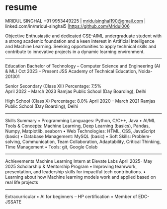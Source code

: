 # resume

MRIDUL SINGHAL
+91 9953449225 | mridulsinghal190@gmail.com | linked.com/in/mridul-singhal5 |https://github.com/Mridul006

Objective
Enthusiastic and dedicated CSE-AIML undergraduate student with a strong academic foundation and a keen interest in Artificial Intelligence and Machine Learning. Seeking opportunities to apply technical skills and contribute to innovative projects in a dynamic learning environment.
________________________________________
Education
Bachelor of Technology – Computer Science and Engineering (AI & ML)
Oct 2023 – Present
JSS Academy of Technical Education, Noida-201301

Senior Secondary (Class XII)                                                                                                                                                   Percentage: 7.5%                                                                           
April 2022 – March 2023
Ramjas Public School (Day Boarding), Delhi
                                                                     
High School (Class X)                                                                                                                                                                  Percentage: 8.0%
April 2020 – March 2021
Ramjas Public School (Day Boarding), Delhi
________________________________________
Skills Summary
•	Programming Languages: Python, C/C++, Java 
•	AI/ML Tools & Concepts: Machine Learning, Deep Learning (basics), Pandas, Numpy, Matplotlib, seaborn
•	Web Technologies: HTML, CSS, JavaScript (basic)
•	Database Management: MySQL (basic)
•	Soft Skills: Problem-solving, Communication, Team Collaboration, Adaptability, Critical Thinking, Time Management
•	Tools: git, Google Colab
________________________________________
Achievements
Machine Learning Intern at Elevate Labs                                                                April 2025- May 2025
Scholarship & Mentorship Program
•	Improving teamwork, presentation, and leadership skills for impactful tech contributions.
•	Learning about how Machine learning models work and applied based on real life projects
________________________________________
Extracurricular
•	AI for beginners – HP certification
•	Member of EDC-JSSATE
